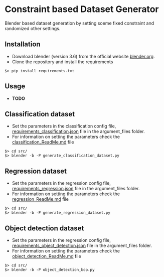 # Constraint based Dataset Generator
Blender based dataset generation by setting soeme fixed constraint and randomized other settings.

## Installation 

* Download blender (version 3.6) from the official website [blender.org](https://www.blender.org/download/).
* Clone the repository and install the requirements
```
$> pip install requirements.txt
```

## Usage

* **TODO**



## Classification dataset
* Set the parameters in the classification config file, [requirements_classification.json](argument_files/requirements_classification.json) file in the argument_files folder.
* For information on setting the parameters check the [classification_ReadMe.md](argument_files/readme_files/classification_ReadMe.md) file 

```
$> cd src/
$> blender -b -P generate_classification_dataset.py 
```

## Regression dataset
* Set the parameters in the regression config file, [requirements_regression.json](argument_files/requirements_regression.json) file in the argument_files folder.
* For information on setting the parameters check the [regression_ReadMe.md](argument_files/readme_files/regression_ReadMe.md) file
```
$> cd src/
$> blender -b -P generate_regression_dataset.py 
```


## Object detection dataset
* Set the parameters in the regression config file, [requirements_object_detection.json](argument_files/requirements_object_detection.json) file in the argument_files folder.
* For information on setting the parameters check the [object_detection_ReadMe.md](argument_files/readme_files/object_detection_ReadMe.md) file
```
$> cd src/
$> blender -b -P object_detection_bop.py 
```
